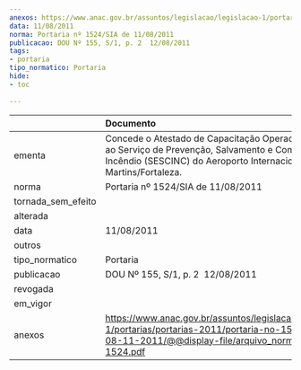 ```yaml
---
anexos: https://www.anac.gov.br/assuntos/legislacao/legislacao-1/portarias/portarias-2011/portaria-no-1524-sia-de-08-11-2011/@@display-file/arquivo_norma/PA2011-1524.pdf
data: 11/08/2011
norma: Portaria nº 1524/SIA de 11/08/2011
publicacao: DOU Nº 155, S/1, p. 2  12/08/2011
tags:
- portaria
tipo_normatico: Portaria
hide: 
- toc 
 
---
```


|                    | Documento                                                                                                                                                                   |
|:-------------------|:----------------------------------------------------------------------------------------------------------------------------------------------------------------------------|
| ementa             | Concede o Atestado de Capacitação Operacional (ACOP) ao Serviço de Prevenção, Salvamento e Combate a Incêndio (SESCINC) do Aeroporto Internacional Pinto Martins/Fortaleza. |
| norma              | Portaria nº 1524/SIA de 11/08/2011                                                                                                                                          |
| tornada_sem_efeito |                                                                                                                                                                             |
| alterada           |                                                                                                                                                                             |
| data               | 11/08/2011                                                                                                                                                                  |
| outros             |                                                                                                                                                                             |
| tipo_normatico     | Portaria                                                                                                                                                                    |
| publicacao         | DOU Nº 155, S/1, p. 2  12/08/2011                                                                                                                                           |
| revogada           |                                                                                                                                                                             |
| em_vigor           |                                                                                                                                                                             |
| anexos             | https://www.anac.gov.br/assuntos/legislacao/legislacao-1/portarias/portarias-2011/portaria-no-1524-sia-de-08-11-2011/@@display-file/arquivo_norma/PA2011-1524.pdf           |